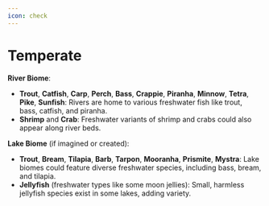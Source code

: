 ```yaml
---
icon: check
---
```


# Temperate

**River Biome**:

* **Trout**, **Catfish**, **Carp**, **Perch**, **Bass**, **Crappie**, **Piranha**, **Minnow**, **Tetra**, **Pike**, **Sunfish**: Rivers are home to various freshwater fish like trout, bass, catfish, and piranha.
* **Shrimp** and **Crab**: Freshwater variants of shrimp and crabs could also appear along river beds.

**Lake Biome** (if imagined or created):

* **Trout**, **Bream**, **Tilapia**, **Barb**, **Tarpon**, **Mooranha**, **Prismite**, **Mystra**: Lake biomes could feature diverse freshwater species, including bass, bream, and tilapia.
* **Jellyfish** (freshwater types like some moon jellies): Small, harmless jellyfish species exist in some lakes, adding variety.

